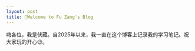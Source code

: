 ```yaml
---
layout: post
title: 👋Welcome to Fu Zang's Blog
---
```


嗨各位，我是伏藏。自2025年以来，我一直在这个博客上记录我的学习笔记。祝大家玩的开心😉。

